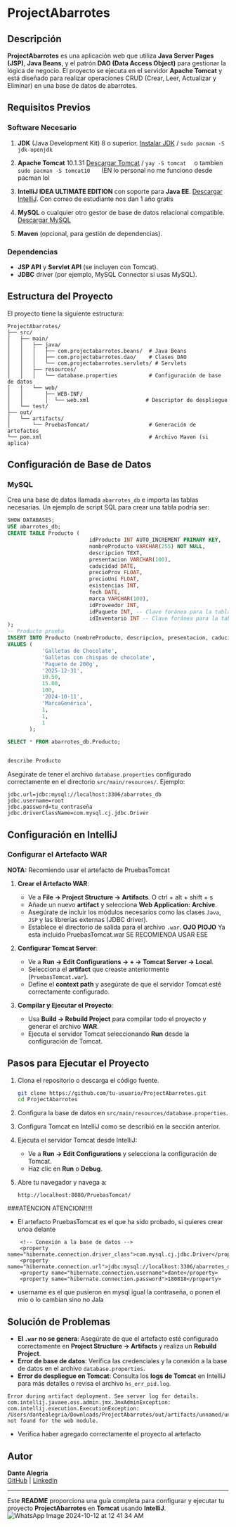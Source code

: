 # ProjectAbarrotes

## Descripción
**ProjectAbarrotes** es una aplicación web que utiliza **Java Server Pages (JSP)**, **Java Beans**, y el patrón **DAO (Data Access Object)** para gestionar la lógica de negocio. El proyecto se ejecuta en el servidor **Apache Tomcat** y está diseñado para realizar operaciones CRUD (Crear, Leer, Actualizar y Eliminar) en una base de datos de abarrotes.

## Requisitos Previos
### Software Necesario
1. **JDK** (Java Development Kit) 8 o superior. [Instalar JDK](https://www.oracle.com/java/technologies/javase-jdk11-downloads.html) / ```sudo pacman -S jdk-openjdk```
2. **Apache Tomcat** 10.1.31 [Descargar Tomcat](https://tomcat.apache.org/download-10.cgi) / ```yay -S tomcat  ``` o tambien ```sudo pacman -S tomcat10   ``` (EN lo personal no me funciono desde pacman lol

3. **IntelliJ IDEA ULTIMATE EDITION** con soporte para **Java EE**. [Descargar IntelliJ](https://www.jetbrains.com/idea/download). Con correo de estudiante nos dan 1 año gratis
4. **MySQL** o cualquier otro gestor de base de datos relacional compatible. [Descargar MySQL](https://dev.mysql.com/downloads/)
5. **Maven** (opcional, para gestión de dependencias).

### Dependencias
- **JSP API** y **Servlet API** (se incluyen con Tomcat).
- **JDBC** driver (por ejemplo, MySQL Connector si usas MySQL).

## Estructura del Proyecto
El proyecto tiene la siguiente estructura:

```
ProjectAbarrotes/
├── src/
│   ├── main/
│   │   ├── java/
│   │   │   ├── com.projectabarrotes.beans/  # Java Beans
│   │   │   ├── com.projectabarrotes.dao/    # Clases DAO
│   │   │   └── com.projectabarrotes.servlets/ # Servlets
│   │   ├── resources/
│   │   │   └── database.properties          # Configuración de base de datos
│   │   └── web/
│   │       ├── WEB-INF/
│   │       │  └── web.xml                  # Descriptor de despliegue
│   └── test/
├── out/
│   └── artifacts/
│       └── PruebasTomcat/                   # Generación de artefactos
└── pom.xml                                  # Archivo Maven (si aplica)
```

## Configuración de Base de Datos
### MySQL
Crea una base de datos llamada `abarrotes_db` e importa las tablas necesarias. Un ejemplo de script SQL para crear una tabla podría ser:

```sql
SHOW DATABASES;
USE abarrotes_db;
CREATE TABLE Producto (
                          idProducto INT AUTO_INCREMENT PRIMARY KEY,
                          nombreProducto VARCHAR(255) NOT NULL,
                          descripcion TEXT,
                          presentacion VARCHAR(100),
                          caducidad DATE,
                          precioProv FLOAT,
                          precioUni FLOAT,
                          existencias INT,
                          fech DATE,
                          marca VARCHAR(100),
                          idProveedor INT,
                          idPaquete INT, -- Clave foránea para la tabla Paquete
                          idInventario INT -- Clave foránea para la tabla Inventario
);
-- Producto prueba
INSERT INTO Producto (nombreProducto, descripcion, presentacion, caducidad, precioProv, precioUni, existencias, fech, marca, idProveedor, idPaquete, idInventario)
VALUES (
           'Galletas de Chocolate',
           'Galletas con chispas de chocolate',
           'Paquete de 200g',
           '2025-12-31',
           10.50,
           15.00,
           100,
           '2024-10-11',
           'MarcaGenérica',
           1,
           1,
           1
       );

SELECT * FROM abarrotes_db.Producto;


describe Producto
```

Asegúrate de tener el archivo `database.properties` configurado correctamente en el directorio `src/main/resources/`. Ejemplo:

```properties
jdbc.url=jdbc:mysql://localhost:3306/abarrotes_db
jdbc.username=root
jdbc.password=tu_contraseña
jdbc.driverClassName=com.mysql.cj.jdbc.Driver
```

## Configuración en IntelliJ
### Configurar el Artefacto WAR
**NOTA:** Recomiendo usar el artefacto de PruebasTomcat
1. **Crear el Artefacto WAR**:
   - Ve a **File → Project Structure → Artifacts**. O ctrl + alt + shift + s
   - Añade un nuevo **artifact** y selecciona **Web Application: Archive**.
   - Asegúrate de incluir los módulos necesarios como las clases `Java`, `JSP` y las librerías externas (JDBC driver).
   - Establece el directorio de salida para el archivo `.war`.
     **OJO PIOJO** Ya esta incluido PruebasTomcat.war SE RECOMIENDA USAR ESE

2. **Configurar Tomcat Server**:
   - Ve a **Run → Edit Configurations → + → Tomcat Server → Local**.
   - Selecciona el **artifact** que creaste anteriormente (`PruebasTomcat.war`).
   - Define el **context path** y asegúrate de que el servidor Tomcat esté correctamente configurado.

3. **Compilar y Ejecutar el Proyecto**:
   - Usa **Build → Rebuild Project** para compilar todo el proyecto y generar el archivo **WAR**.
   - Ejecuta el servidor Tomcat seleccionando **Run** desde la configuración de Tomcat.

## Pasos para Ejecutar el Proyecto
1. Clona el repositorio o descarga el código fuente.
   ```bash
   git clone https://github.com/tu-usuario/ProjectAbarrotes.git
   cd ProjectAbarrotes
   ```

2. Configura la base de datos en `src/main/resources/database.properties`.

3. Configura Tomcat en IntelliJ como se describió en la sección anterior.

4. Ejecuta el servidor Tomcat desde IntelliJ:
   - Ve a **Run → Edit Configurations** y selecciona la configuración de Tomcat.
   - Haz clic en **Run** o **Debug**.

5. Abre tu navegador y navega a:
   ```
   http://localhost:8080/PruebasTomcat/
   ```

###ATENCION ATENCION!!!!!
- El artefacto PruebasTomcat es el que ha sido probado, si quieres crear unoa delante
```
    <!-- Conexión a la base de datos -->
    <property name="hibernate.connection.driver_class">com.mysql.cj.jdbc.Driver</property>
    <property name="hibernate.connection.url">jdbc:mysql://localhost:3306/abarrotes_db</property>
    <property name="hibernate.connection.username">dante</property>
    <property name="hibernate.connection.password">180818</property>

```
- username es el que pusieron en mysql igual la contraseña, o ponen el mio o lo cambian sino no Jala

## Solución de Problemas
- **El `.war` no se genera**: Asegúrate de que el artefacto esté configurado correctamente en **Project Structure → Artifacts** y realiza un **Rebuild Project**.
- **Error de base de datos**: Verifica las credenciales y la conexión a la base de datos en el archivo `database.properties`.
- **Error de despliegue en Tomcat**: Consulta los **logs de Tomcat** en IntelliJ para más detalles o revisa el archivo `hs_err_pid.log`.
```
Error during artifact deployment. See server log for details.
com.intellij.javaee.oss.admin.jmx.JmxAdminException: com.intellij.execution.ExecutionException: /Users/dantealegria/Downloads/ProjectAbarrotes/out/artifacts/unnamed/unnamed.war not found for the web module.
```
- Verifica haber agregado correctamente el proyecto al artefacto

## Autor
**Dante Alegría**  
[GitHub](https://github.com/tu-usuario) | [LinkedIn](https://www.linkedin.com/in/tu-usuario)

---

Este **README** proporciona una guía completa para configurar y ejecutar tu proyecto **ProjectAbarrotes** en **Tomcat** usando **IntelliJ**.
![WhatsApp Image 2024-10-12 at 12 41 34 AM](https://github.com/user-attachments/assets/501f0c62-29f4-41eb-9cf7-8367b66e19fe)
